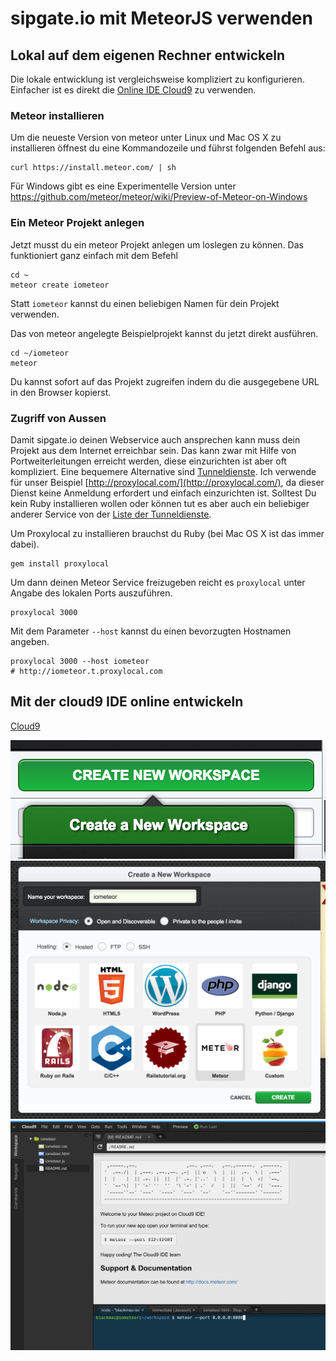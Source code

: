 # sipgate.io mit MeteorJS verwenden

## Lokal auf dem eigenen Rechner entwickeln

Die lokale entwicklung ist vergleichsweise kompliziert zu konfigurieren.
Einfacher ist es direkt die [Online IDE Cloud9](#cloud9) zu verwenden.

### Meteor installieren

Um die neueste Version von meteor unter Linux und Mac OS X zu installieren öffnest du eine Kommandozeile und führst folgenden Befehl aus:

    curl https://install.meteor.com/ | sh

Für Windows gibt es eine Experimentelle Version unter https://github.com/meteor/meteor/wiki/Preview-of-Meteor-on-Windows

### Ein Meteor Projekt anlegen

Jetzt musst du ein meteor Projekt anlegen um loslegen zu können. Das funktioniert
ganz einfach mit dem Befehl

    cd ~
    meteor create iometeor

Statt `iometeor` kannst du einen beliebigen Namen für dein Projekt verwenden.

Das von meteor angelegte Beispielprojekt kannst du jetzt direkt ausführen.

    cd ~/iometeor
    meteor

Du kannst sofort auf das Projekt zugreifen indem du die ausgegebene URL in den
Browser kopierst.

### Zugriff von Aussen

Damit sipgate.io deinen Webservice auch ansprechen kann muss dein Projekt
aus dem Internet erreichbar sein. Das kann zwar mit Hilfe von
Portweiterleitungen erreicht werden, diese einzurichten ist aber oft kompliziert.
Eine bequemere Alternative sind [Tunneldienste](http://www.sitepoint.com/accessing-localhost-from-anywhere/).
Ich verwende für unser Beispiel [http://proxylocal.com/](http://proxylocal.com/),
da dieser Dienst keine Anmeldung erfordert und einfach einzurichten ist.
Solltest Du kein Ruby installieren wollen oder können tut es aber auch ein
beliebiger anderer Service von
der [Liste der Tunneldienste](http://proxylocal.com/).

Um Proxylocal zu installieren brauchst du Ruby (bei Mac OS X ist das immer dabei).

    gem install proxylocal

Um dann deinen Meteor Service freizugeben reicht es `proxylocal` unter Angabe des
lokalen Ports auszuführen.

    proxylocal 3000

Mit dem Parameter `--host` kannst du einen bevorzugten Hostnamen angeben.

    proxylocal 3000 --host iometeor
    # http://iometeor.t.proxylocal.com

## <a name="cloud9"></a>Mit der cloud9 IDE online entwickeln

[Cloud9](https://c9.io/)

![Cloud9 Workspace anlegen](assets/01-create_workspace.png)
![Cloud9 Workspace Titel eingeben](assets/02-workspace_title.png)
![Cloud9 Workspace meteor starten](assets/03-worspace_start.png)
